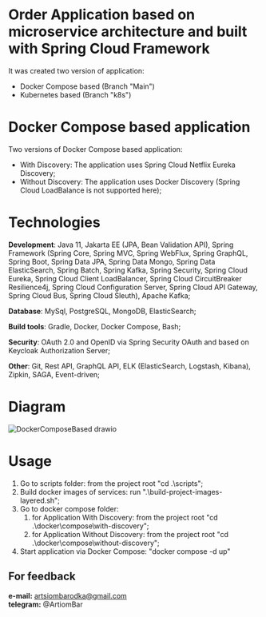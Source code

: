 # Order Application based on microservice architecture and built with Spring Cloud Framework

It was created two version of application:
- Docker Compose based (Branch "Main")
- Kubernetes based (Branch "k8s")

# Docker Compose based application

Two versions of Docker Compose based application:
- With Discovery: The application uses Spring Cloud Netflix Eureka Discovery;
- Without Discovery: The application uses Docker Discovery (Spring Cloud LoadBalance is not supported here);

# Technologies
**Development**: Java 11, Jakarta EE (JPA, Bean Validation API), Spring Framework (Spring Core, Spring MVC, Spring WebFlux, Spring GraphQL, Spring Boot, Spring Data JPA, Spring Data Mongo, Spring Data ElasticSearch, Spring Batch, Spring Kafka, Spring Security, Spring Cloud Eureka, Spring Cloud Client LoadBalancer, Spring Cloud CircuitBreaker Resilience4j, Spring Cloud Configuration Server, Spring Cloud API Gateway, Spring Cloud Bus, Spring Cloud Sleuth), Apache Kafka;

**Database**: MySql, PostgreSQL, MongoDB, ElasticSearch;

**Build tools**: Gradle, Docker, Docker Compose, Bash;

**Security**: OAuth 2.0 and OpenID via Spring Security OAuth and based on Keycloak Authorization Server;

**Other**: Git, Rest API, GraphQL API, ELK (ElasticSearch, Logstash, Kibana), Zipkin, SAGA, Event-driven;

# Diagram
![DockerComposeBased drawio](https://user-images.githubusercontent.com/34836796/220936309-f239f530-1d82-44fa-a706-37cd9c7b9dbc.png)

# Usage

1) Go to scripts folder: from the project root "cd .\scripts";
2) Build docker images of services: run ".\build-project-images-layered.sh";
3) Go to docker compose folder:
   1) for Application With Discovery: from the project root "cd .\docker\compose\with-discovery";
   2) for Application Without Discovery: from the project root "cd .\docker\compose\without-discovery";
4) Start application via Docker Compose: "docker compose -d up"

## For feedback
**e-mail:** artsiombarodka@gmail.com      
**telegram:** @ArtiomBar

